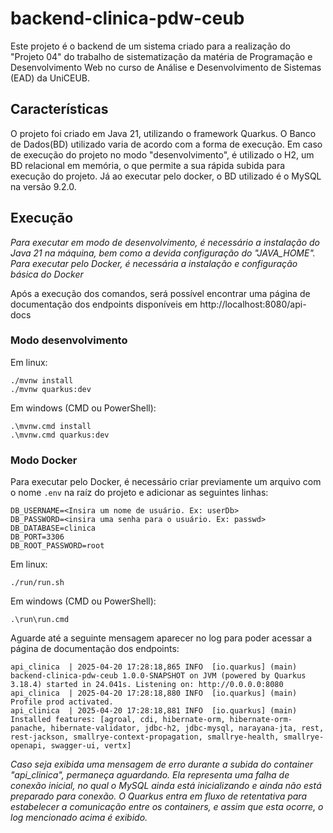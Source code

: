 # backend-clinica-pdw-ceub

Este projeto é o backend de um sistema criado para a realização do "Projeto 04" do trabalho de sistematização da matéria de Programação e Desenvolvimento Web no curso de Análise e Desenvolvimento de Sistemas (EAD) da UniCEUB.

## Características

O projeto foi criado em Java 21, utilizando o framework Quarkus. O Banco de Dados(BD) utilizado varia de acordo com a forma de execução. Em caso de execução do projeto no modo "desenvolvimento", é utilizado o H2, um BD relacional em memória, o que permite a sua rápida subida para execução do projeto. Já ao executar pelo docker, o BD utilizado é o MySQL na versão 9.2.0.

## Execução

*Para executar em modo de desenvolvimento, é necessário a instalação do Java 21 na máquina, bem como a devida configuração do "JAVA_HOME".*
*Para executar pelo Docker, é necessária a instalação e configuração básica do Docker*

Após a execução dos comandos, será possível encontrar uma página de documentação dos endpoints disponíveis em http://localhost:8080/api-docs

### Modo desenvolvimento

Em linux:

```
./mvnw install
./mvnw quarkus:dev
```

Em windows (CMD ou PowerShell):

```
.\mvnw.cmd install
.\mvnw.cmd quarkus:dev
```

### Modo Docker

Para executar pelo Docker, é necessário criar previamente um arquivo com o nome ```.env``` na raíz do projeto e adicionar as seguintes linhas:
```
DB_USERNAME=<Insira um nome de usuário. Ex: userDb>
DB_PASSWORD=<insira uma senha para o usuário. Ex: passwd>
DB_DATABASE=clinica
DB_PORT=3306
DB_ROOT_PASSWORD=root
```

Em linux:

```
./run/run.sh
```

Em windows (CMD ou PowerShell):

```
.\run\run.cmd
```

Aguarde até a seguinte mensagem aparecer no log para poder acessar a página de documentação dos endpoints:

```
api_clinica  | 2025-04-20 17:28:18,865 INFO  [io.quarkus] (main) backend-clinica-pdw-ceub 1.0.0-SNAPSHOT on JVM (powered by Quarkus 3.18.4) started in 24.041s. Listening on: http://0.0.0.0:8080
api_clinica  | 2025-04-20 17:28:18,880 INFO  [io.quarkus] (main) Profile prod activated. 
api_clinica  | 2025-04-20 17:28:18,881 INFO  [io.quarkus] (main) Installed features: [agroal, cdi, hibernate-orm, hibernate-orm-panache, hibernate-validator, jdbc-h2, jdbc-mysql, narayana-jta, rest, rest-jackson, smallrye-context-propagation, smallrye-health, smallrye-openapi, swagger-ui, vertx]
```

*Caso seja exibida uma mensagem de erro durante a subida do container "api_clinica", permaneça aguardando. Ela representa uma falha de conexão inicial, no qual o MySQL ainda está inicializando e ainda não está preparado para conexão. O Quarkus entra em fluxo de retentativa para estabelecer a comunicação entre os containers, e assim que esta ocorre, o log mencionado acima é exibido.*